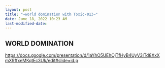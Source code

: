 ```yaml
---
layout: post
title: "~world domination with Toxic-013~"
date: June 18, 2022 10:23 AM
last-modified-date:
---
```

## WORLD DOMINATION

https://docs.google.com/presentation/d/1aYhO5UEhOjTfHyB4UyV3ITd8XxXmX9ffxeMKqtEc3Uk/edit#slide=id.p
